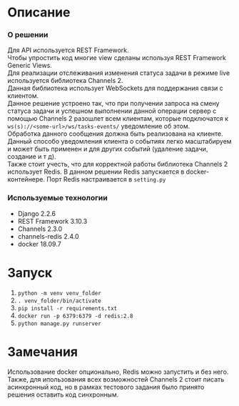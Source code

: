 # Описание
### О решении
Для API используется REST Framework.  
Чтобы упростить код многие view сделаны используя REST Framework Generic Views.  
Для реализации отслеживания изменения статуса задачи в режиме live используется библиотека Channels 2.  
Данная библиотека использует WebSockets для поддержания связи с клиентом.  
Данное решение устроено так, что при получении запроса на смену статуса задачи и успешном выполнении данной операции 
сервер с помощью Channels 2 разошлет всем клиентам, которые подключатся 
к `ws(s)://<some-url>/ws/tasks-events/` уведомление об этом.  
Обработка данного сообщения должна быть реализована на клиенте.
Данный способо уведомления клиента о событиях легко масштабируем и может быть применен и для других событий 
(удаление задачи, создание и т д).  
Также стоит учесть, что для корректной работы библиотека Channels 2 использует Redis. В данном решении Redis 
запускается в docker-контейнере. Порт Redis настраивается в `setting.py`
### Используемые технологии
 - Django 2.2.6
 - REST Framework 3.10.3
 - Channels 2.3.0
 - channels-redis 2.4.0
 - docker 18.09.7

# Запуск
1) `python -m venv venv_folder`
2) `. venv_folder/bin/activate`
3) `pip install -r requirements.txt`
4) `docker run -p 6379:6379 -d redis:2.8`
5) `python manage.py runserver`

# Замечания
Использование docker опционально, Redis можно запустить и без него.  
Также, для ипользования всех возможностей Channels 2 стоит писать асинхронный код, но в рамках тестового задания 
было принято решения оставить код синхронным.